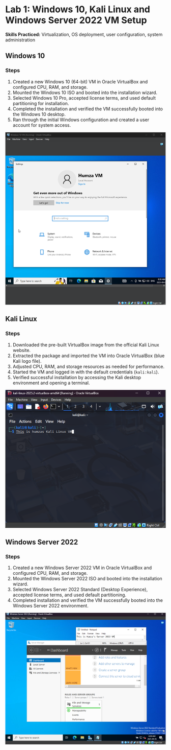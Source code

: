 # Lab 1: Windows 10, Kali Linux and Windows Server 2022 VM Setup
**Skills Practiced:** Virtualization, OS deployment, user configuration, system administration

## Windows 10

### Steps

1. Created a new Windows 10 (64-bit) VM in Oracle VirtualBox and configured CPU, RAM, and storage.  
2. Mounted the Windows 10 ISO and booted into the installation wizard.  
3. Selected Windows 10 Pro, accepted license terms, and used default partitioning for installation.  
4. Completed the installation and verified the VM successfully booted into the Windows 10 desktop.  
5. Ran through the initial Windows configuration and created a user account for system access.

![Windows 10 VM](./Screenshots/Windows10.png)

## Kali Linux

### Steps
1. Downloaded the pre-built VirtualBox image from the official Kali Linux website.  
2. Extracted the package and imported the VM into Oracle VirtualBox (blue Kali logo file).  
3. Adjusted CPU, RAM, and storage resources as needed for performance.  
4. Started the VM and logged in with the default credentials (`kali:kali`).  
5. Verified successful installation by accessing the Kali desktop environment and opening a terminal.

![Kali Linux VM](./Screenshots/KaliLinux.png)

## Windows Server 2022

### Steps
1. Created a new Windows Server 2022 VM in Oracle VirtualBox and configured CPU, RAM, and storage.  
2. Mounted the Windows Server 2022 ISO and booted into the installation wizard.  
3. Selected Windows Server 2022 Standard (Desktop Experience), accepted license terms, and used default partitioning.  
4. Completed installation and verified the VM successfully booted into the Windows Server 2022 environment.   

![Windows Server 2022 VM](./Screenshots/Server2022.png)
